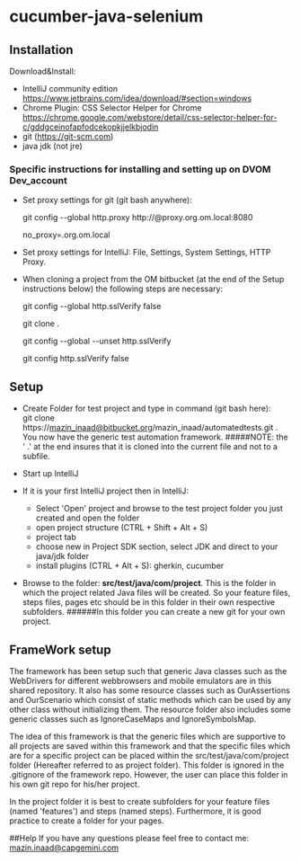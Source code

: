 cucumber-java-selenium
==================

## Installation

Download&Install:

- IntelliJ community edition https://www.jetbrains.com/idea/download/#section=windows
- Chrome Plugin: CSS Selector Helper for Chrome https://chrome.google.com/webstore/detail/css-selector-helper-for-c/gddgceinofapfodcekopkjjelkbjodin
- git (https://git-scm.com)
- java jdk (not jre)

### Specific instructions for installing and setting up on DVOM Dev_account
- Set proxy settings for git (git bash anywhere):
  
  git config --global http.proxy http://@proxy.org.om.local:8080

  no_proxy=.org.om.local
  
- Set proxy settings for IntelliJ: File, Settings, System Settings, HTTP Proxy.

- When cloning a project from the OM bitbucket (at the end of the Setup instructions below) the following steps are necessary:
  
  git config --global http.sslVerify false
  
  git clone <OM Bitbucket repository> .
  
  git config --global --unset http.sslVerify
  
  git config http.sslVerify false

## Setup

- Create Folder for test project and type in command (git bash here): <br> 
  git clone https://mazin_inaad@bitbucket.org/mazin_inaad/automatedtests.git . <br>
  You now have the generic test automation framework.
  #####NOTE: the ' .' at the end insures that it is cloned into the current file and not to a subfile.  
- Start up IntelliJ
- If it is your first IntelliJ project then in IntelliJ:
    - Select 'Open' project and browse to the test project folder you just created and open the folder
    - open project structure (CTRL + Shift + Alt + S)
    - project tab
    - choose new in Project SDK section, select JDK and direct to your java/jdk folder
    - install plugins (CTRL + Alt + S): gherkin, cucumber

  
- Browse to the folder: <b>src/test/java/com/project</b>.
  This is the folder in which the project related Java files will be created. So your
  feature files, steps files, pages etc should be in this folder in their own respective subfolders.
  ######In this folder you can create a new git for your own project.
  
## FrameWork setup
The framework has been setup such that generic Java classes such as the WebDrivers for 
different webbrowsers and mobile emulators are in this shared repository. It also has some
resource classes such as OurAssertions and OurScenario which consist of static methods which
can be used by any other class without initializing them.
The resource folder also includes some generic classes such as IgnoreCaseMaps and IgnoreSymbolsMap.


The idea of this framework is that the generic files which are supportive to all projects are saved within 
this framework and that the specific files which are for a specific project can be placed within
the src/test/java/com/project folder (Hereafter referred to as project folder). This folder is ignored in the .gitignore of the
framework repo. However, the user can place this folder in his own git repo for his/her project.

In the project folder it is best to create subfolders for your feature files (named 'features') and steps (named steps).
Furthermore, it is good practice to create a folder for your pages.

##Help
If you have any questions please feel free to contact me: mazin.inaad@capgemini.com




